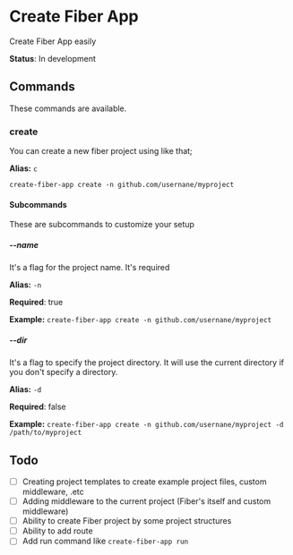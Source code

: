 # Create Fiber App

Create Fiber App easily

**Status**: In development 

## Commands

These commands are available.

### create

You can create a new fiber project using like that;

**Alias:** `c`

`create-fiber-app create -n github.com/usernane/myproject`

#### Subcommands

These are subcommands to customize your setup

##### --name

It's a flag for the project name. It's required

**Alias:** `-n`

**Required**: true

**Example:** `create-fiber-app create -n github.com/usernane/myproject`

##### --dir

It's a flag to specify the project directory. It will use the current directory if you don't specify a directory.

**Alias:** `-d`

**Required**: false

**Example:** `create-fiber-app create -n github.com/usernane/myproject -d /path/to/myproject`

## Todo

- [ ] Creating project templates to create example project files, custom middleware, .etc
- [ ] Adding middleware to the current project (Fiber's itself and custom middleware)
- [ ] Ability to create Fiber project by some project structures
- [ ] Ability to add route
- [ ] Add run command like `create-fiber-app run`